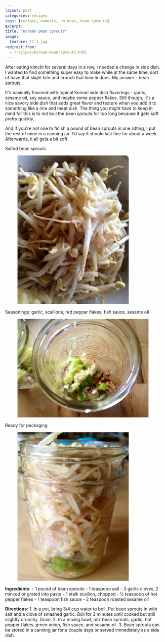 ```yaml
---
layout: post
categories: recipes
tags: [recipes, nomeats, no meat, bean sprouts]
excerpt: 
title: "Korean Bean Sprouts"
image:
  feature: 11-1.jpg
redirect_from: 
  - /recipes/korean-bean-sprouts.html
---
```


After eating kimchi for several days in a row, I needed a change in side dish.  I wanted to find something super easy to make while at the same time, sort of have that slight bite and crunch that kimchi does.  My answer - bean sprouts.

It's basically flavored with typical Korean side dish flavorings - garlic, sesame oil, soy sauce, and maybe some pepper flakes.  Still though, it's a nice savory side dish that adds great flavor and texture when you add it to something like a rice and meat dish.  The thing you might have to keep in mind for this is to not boil the bean sprouts for too long because it gets soft pretty quickly.

And if you're not one to finish a pound of bean sprouts in one sitting, I put the rest of mine in a canning jar.  I'd say it should last fine for about a week.  Afterwards, it all gets a bit soft.

Salted bean sprouts

<figure> <img src='/images/11-2.jpg'> </figure>

Seasonings: garlic, scallions, red pepper flakes, fish sauce, sesame oil

<figure> <img src='/images/11-3.jpg'> </figure>

Ready for packaging

<figure> <img src='/images/11-4.jpg'> </figure>
<section class='recipe'>
<p><strong>Ingredients:</strong>
- 1 pound of bean sprouts
- 1 teaspoon salt
- 3 garlic cloves, 2 minced or grated into paste
- 1 stalk scallion, chopped
- ½ teaspoon of hot pepper flakes
- 1 teaspoon fish sauce
- 2 teaspoon roasted sesame oil</p>

<p><strong>Directions:</strong>
1.	In a pot, bring 3/4 cup water to boil.  Put bean sprouts in with salt and a clove of smashed garlic.  Boil for 3 minutes until cooked but still slightly crunchy.  Drain.
2.	In a mixing bowl, mix bean sprouts, garlic, hot pepper flakes, green onion, fish sauce, and sesame oil.
3.	Bean sprouts can be stored in a canning jar for a couple days or served immediately as a side dish.</p></section>